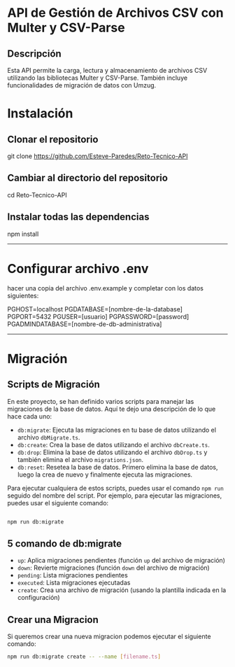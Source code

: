 # API de Gestión de Archivos CSV con Multer y CSV-Parse

## Descripción

Esta API permite la carga, lectura y almacenamiento de archivos CSV utilizando las bibliotecas Multer y CSV-Parse. También incluye funcionalidades de migración de datos con Umzug.

# Instalación

## Clonar el repositorio

git clone https://github.com/Esteve-Paredes/Reto-Tecnico-API

## Cambiar al directorio del repositorio

cd Reto-Tecnico-API

## Instalar todas las dependencias

npm install

---

# Configurar archivo .env

hacer una copia del archivo .env.example y completar con los datos siguientes:

PGHOST=localhost
PGDATABASE=[nombre-de-la-database]
PGPORT=5432
PGUSER=[usuario]
PGPASSWORD=[password]
PGADMINDATABASE=[nombre-de-db-administrativa]

---

# Migración

## Scripts de Migración

En este proyecto, se han definido varios scripts para manejar las migraciones de la base de datos. Aquí te dejo una descripción de lo que hace cada uno:

- `db:migrate`: Ejecuta las migraciones en tu base de datos utilizando el archivo `dbMigrate.ts`.
- `db:create`: Crea la base de datos utilizando el archivo `dbCreate.ts`.
- `db:drop`: Elimina la base de datos utilizando el archivo `dbDrop.ts` y también elimina el archivo `migrations.json`.
- `db:reset`: Resetea la base de datos. Primero elimina la base de datos, luego la crea de nuevo y finalmente ejecuta las migraciones.

Para ejecutar cualquiera de estos scripts, puedes usar el comando `npm run` seguido del nombre del script. Por ejemplo, para ejecutar las migraciones, puedes usar el siguiente comando:

```bash

npm run db:migrate

```

## 5 comando de db:migrate

- `up`: Aplica migraciones pendientes (función `up` del archivo de migración)
- `down`: Revierte migraciones (función `down` del archivo de migración)
- `pending`: Lista migraciones pendientes
- `executed`: Lista migraciones ejecutadas
- `create`: Crea una archivo de migración (usando la plantilla indicada en la configuración)

## Crear una Migracion

Si queremos crear una nueva migracion podemos ejecutar el siguiente comando:

```bash
npm run db:migrate create -- --name [filename.ts]
```
